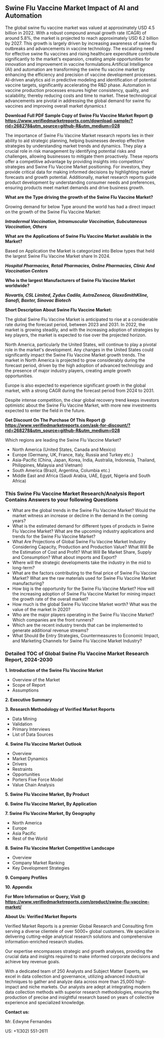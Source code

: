 <h2>Swine Flu Vaccine Market Impact of AI and Automation</h2>The global swine flu vaccine market was valued at approximately USD 4.5 billion in 2022. With a robust compound annual growth rate (CAGR) of around 5.8%, the market is projected to reach approximately USD 6.2 billion by 2027. This growth is largely driven by increasing awareness of swine flu outbreaks and advancements in vaccine technology. The escalating need for effective swine flu vaccines and rising healthcare expenditure contribute significantly to the market's expansion, creating ample opportunities for innovation and improvement in vaccine formulations.Artificial Intelligence (AI) and automation are transforming the swine flu vaccine market by enhancing the efficiency and precision of vaccine development processes. AI-driven analytics aid in predictive modeling and identification of potential vaccine targets, significantly accelerating the R&D phase. Automation in vaccine production processes ensures higher consistency, quality, and scalability, thereby reducing costs and time to market. These technological advancements are pivotal in addressing the global demand for swine flu vaccines and improving overall market dynamics.t</p><p id="" class=""><strong>Download Full PDF Sample Copy of Swine Flu Vaccine Market Report @ <a href="https://www.verifiedmarketreports.com/download-sample/?rid=268278&utm_source=github-R&utm_medium=028" target="_blank">https://www.verifiedmarketreports.com/download-sample/?rid=268278&utm_source=github-R&utm_medium=028</a></strong></p><p>The importance of&nbsp;Swine Flu Vaccine Market research reports lies in their ability to aid strategic planning, helping businesses develop effective strategies by understanding market trends and dynamics. They play a crucial role in risk management by identifying potential risks and challenges, allowing businesses to mitigate them proactively. These reports offer a competitive advantage by providing insights into competitors' strategies and Swine Flu Vaccine Market positioning. For investors, they provide critical data for making informed decisions by highlighting market forecasts and growth potential. Additionally, market research reports guide product development by understanding consumer needs and preferences, ensuring products meet market demands and drive business growth.</p><p><strong>What are the&nbsp;Type driving the growth of the Swine Flu Vaccine Market?</strong></p><p id="" class="">Growing demand for below Type around the world has had a direct impact on the growth of the Swine Flu Vaccine Market:</p><em><strong>Intradermal Vaccination, Intramuscular Vaccination, Subcutaneous Vaccination, Others</strong></em></p><strong>What are the&nbsp;Applications&nbsp;of Swine Flu Vaccine Market available in the Market?</strong></p><p id="" class="">Based on Application the Market is categorized into Below types that held the largest Swine Flu Vaccine Market share In 2024.</p><em><strong>Hospital Pharmacies, Retail Pharmacies, Online Pharmacies, Clinic And Vaccination Centers</strong></em></p><strong>Who is the largest Manufacturers of Swine Flu Vaccine Market worldwide?</strong></p><p><em><strong>Novartis, CSL Limited, Zydus Cadila, AstraZeneca, GlaxoSmithKline, Sanofi, Baxter, Sinovac Biotech</strong></em></p><p id="" class=""><strong>Short Description About Swine Flu Vaccine Market:</strong></p><p>The global Swine Flu Vaccine Market is anticipated to rise at a considerable rate during the forecast period, between 2023 and 2031. In 2022, the market is growing steadily, and with the increasing adoption of strategies by key players, the market is expected to rise over the projected horizon.</p><p>North America, particularly the United States, will continue to play a pivotal role in the market's development. Any changes in the United States could significantly impact the Swine Flu Vaccine Market growth trends. The market in North America is projected to grow considerably during the forecast period, driven by the high adoption of advanced technology and the presence of major industry players, creating ample growth opportunities.</p><p>Europe is also expected to experience significant growth in the global market, with a strong CAGR during the forecast period from 2024 to 2031.</p><p>Despite intense competition, the clear global recovery trend keeps investors optimistic about the Swine Flu Vaccine Market, with more new investments expected to enter the field in the future.</p><p id="" class=""><strong>Get Discount On The Purchase Of This Report @ <a href="https://www.verifiedmarketreports.com/ask-for-discount/?rid=268278&utm_source=github-R&utm_medium=028" target="_blank">https://www.verifiedmarketreports.com/ask-for-discount/?rid=268278&utm_source=github-R&utm_medium=028</a></strong></p>Which regions are leading the Swine Flu Vaccine Market?</p><ul><li>North America (United States, Canada and Mexico)</li><li>Europe (Germany, UK, France, Italy, Russia and Turkey etc.)</li><li>Asia-Pacific (China, Japan, Korea, India, Australia, Indonesia, Thailand, Philippines, Malaysia and Vietnam)</li><li>South America (Brazil, Argentina, Columbia etc.)</li><li>Middle East and Africa (Saudi Arabia, UAE, Egypt, Nigeria and South Africa)</li></ul><h3 id="" class="">This Swine Flu Vaccine Market Research/Analysis Report Contains Answers to your following Questions</h3><ul><li>What are the global trends in the Swine Flu Vaccine Market? Would the market witness an increase or decline in the demand in the coming years?</li><li>What is the estimated demand for different types of products in Swine Flu Vaccine Market? What are the upcoming industry applications and trends for the Swine Flu Vaccine Market?</li><li>What Are Projections of Global Swine Flu Vaccine Market Industry Considering Capacity, Production and Production Value? What Will Be the Estimation of Cost and Profit? What Will Be Market Share, Supply and Consumption? What about imports and Export?</li><li>Where will the strategic developments take the industry in the mid to long-term?</li><li>What are the factors contributing to the final price of Swine Flu Vaccine Market? What are the raw materials used for Swine Flu Vaccine Market manufacturing?</li><li>How big is the opportunity for the Swine Flu Vaccine Market? How will the increasing adoption of Swine Flu Vaccine Market for mining impact the growth rate of the overall market?</li><li>How much is the global Swine Flu Vaccine Market worth? What was the value of the market In 2020?</li><li>Who are the major players operating in the Swine Flu Vaccine Market? Which companies are the front runners?</li><li>Which are the recent industry trends that can be implemented to generate additional revenue streams?</li><li>What Should Be Entry Strategies, Countermeasures to Economic Impact, and Marketing Channels for Swine Flu Vaccine Market Industry?</li></ul><h3 id="" class="">Detailed TOC of Global Swine Flu Vaccine Market Research Report, 2024-2030</h3><p id="" class=""><strong>1. Introduction of the Swine Flu Vaccine Market</strong></p><ul><li>Overview of the Market</li><li>Scope of Report</li><li>Assumptions</li></ul><p id="" class=""><strong>2. Executive Summary</strong></p><p id="" class=""><strong>3. Research Methodology of Verified Market Reports</strong></p><ul><li>Data Mining</li><li>Validation</li><li>Primary Interviews</li><li>List of Data Sources</li></ul><p id="" class=""><strong>4. Swine Flu Vaccine Market Outlook</strong></p><ul><li>Overview</li><li>Market Dynamics</li><li>Drivers</li><li>Restraints</li><li>Opportunities</li><li>Porters Five Force Model</li><li>Value Chain Analysis</li></ul><p id="" class=""><strong>5. Swine Flu Vaccine Market, By Product</strong></p><p id="" class=""><strong>6. Swine Flu Vaccine Market, By Application</strong></p><p id="" class=""><strong>7. Swine Flu Vaccine Market, By Geography</strong></p><ul><li>North America</li><li>Europe</li><li>Asia Pacific</li><li>Rest of the World</li></ul><p id="" class=""><strong>8. Swine Flu Vaccine Market Competitive Landscape</strong></p><ul><li>Overview</li><li>Company Market Ranking</li><li>Key Development Strategies</li></ul><p id="" class=""><strong>9. Company Profiles</strong></p><p id="" class=""><strong>10. Appendix</strong></p><p id="" class=""><strong>For More Information or Query, Visit @ <a href="https://www.verifiedmarketreports.com/product/swine-flu-vaccine-market/" target="_blank">https://www.verifiedmarketreports.com/product/swine-flu-vaccine-market/</a></strong></p><p id="" class=""><strong>About Us: Verified Market Reports</strong></p><p id="" class="">Verified Market Reports is a premier Global Research and Consulting firm serving a diverse clientele of over 5000+ global customers. We specialize in delivering cutting-edge analytical research solutions and comprehensive information-enriched research studies.</p><p id="" class="">Our expertise encompasses strategic and growth analyses, providing the crucial data and insights required to make informed corporate decisions and achieve key revenue goals.</p><p id="" class="">With a dedicated team of 250 Analysts and Subject Matter Experts, we excel in data collection and governance, utilizing advanced industrial techniques to gather and analyze data across more than 25,000 high-impact and niche markets. Our analysts are adept at integrating modern data collection methods with superior research methodologies, ensuring the production of precise and insightful research based on years of collective experience and specialized knowledge.</p><p id="" class=""><strong>Contact us:</strong></p><p id="" class="">Mr. Edwyne Fernandes</p><p id="" class="">US: +1(302) 551-2611</p>
